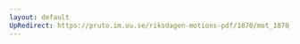 ```yaml
---
layout: default
UpRedirect: https://pruto.im.uu.se/riksdagen-motions-pdf/1870/mot_1870__ak__53/mot_1870__ak__53-002.pdf
---
```

